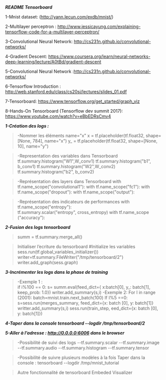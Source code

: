 
***README  Tensorboard*** 

1-Mnist dataset: (http://yann.lecun.com/exdb/mnist/)

2-Multilayer perceptron : http://www.jessicayung.com/explaining-tensorflow-code-for-a-multilayer-perceptron/

3-Convolutional Neural Network: http://cs231n.github.io/convolutional-networks/

4-Gradient Descent: https://www.coursera.org/learn/neural-networks-deep-learning/lecture/A0tBd/gradient-descent

5-Convolutional Neural Network :http://cs231n.github.io/convolutional-networks/

6-Tensorflow Introduction : http://web.stanford.edu/class/cs20si/lectures/slides_01.pdf

7-Tensorboard: https://www.tensorflow.org/get_started/graph_viz

8-Hands-On Tensorboard (Tensorflow dev summit 2017): https://www.youtube.com/watch?v=eBbEDRsCmv4

***1-Création des logs :***
>-Nommer les éléments name="x"
x = tf.placeholder(tf.float32, shape=[None, 784], name="x")
y_ = tf.placeholder(tf.float32, shape=[None, 10], name="y")

>-Representation des variables dans Tensorboard
tf.summary.histogram("W1",W_conv1)
tf.summary.histogram("b1", b_conv1)
tf.summary.histogram("W2",W_conv2)
tf.summary.histogram("b2", b_conv2)

>-Représentation des layers dans Tensorboard 
with tf.name_scope("convolutional1"): 
with tf.name_scope("fc1"):
with tf.name_scope("dropout"):
with tf.name_scope("output"):

>-Représentation des indicateurs de performances 
with tf.name_scope("entropy"):   
tf.summary.scalar("entropy", cross_entropy)
with tf.name_scope ("accuracy"):

***2-Fusion des logs tensorboard***
>summ = tf.summary.merge_all()

>Initialiser l’ecriture du tensorboard 
#Initialize les variables 
        sess.run(tf.global_variables_initializer())
        writer=tf.summary.FileWriter("/tmp/tensorboard/2")
        writer.add_graph(sess.graph)

***3-Incrémenter les logs dans la phase de training*** 
>-Exemple 1 :  
if i%100 == 0:
        s= summ.eval(feed_dict={
        x:batch[0], y_: batch[1], keep_prob: 1.0})
        writer.add_summary(s,i)
>-Exemple 2: 
For I in range (2001): 
batch=mnist.train.next_batch(100)
If I%5 ==0: 
s=sess.run(merges_summary, feed_dict={x: batch [0], y: batch[1]}
writter.add_summary(s,i)
sess.run(train_step, eed_dict={x: batch [0], y: batch[1]})


***4-Taper dans la console tensorboard --logdir /tmp/tensorboard/2***

***5-Aller à l’adresse : http://0.0.0.0:6006 dans le browser*** 

>-Possibilité de suivi des logs 
--tf.summary.scalar 
--tf.summary.image 
--tf.summary.audio 
--tf.summary.histogram 
--tf.summary.tensor 

>-Possibilité de suivre plusieurs modèles à la fois 
Taper dans la console : tensorboard --logdir /tmp/mnist_tutorial

>Autre fonctionnalité de tensorboard Embeded Visualizer 
 
